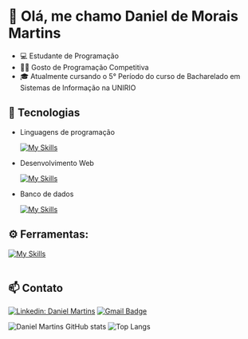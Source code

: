 # 👋 Olá, me chamo Daniel de Morais Martins

- 💻 Estudante de Programação
- 👨‍💻 Gosto de Programação Competitiva
- 🎓 Atualmente cursando o 5° Período do curso de Bacharelado em Sistemas de Informação na UNIRIO

## 🚀 Tecnologias
- Linguagens de programação

  [![My Skills](https://skillicons.dev/icons?i=java,cpp,c,python,javascript)](https://skillicons.dev)

- Desenvolvimento Web

  [![My Skills](https://skillicons.dev/icons?i=html,css,nodejs,vue,scss)](https://skillicons.dev)

- Banco de dados

  [![My Skills](https://skillicons.dev/icons?i=postgresql,mysql)](https://skillicons.dev)


## ⚙️ Ferramentas:
[![My Skills](https://skillicons.dev/icons?i=github,visualstudio,vscode,idea,docker)](https://skillicons.dev)<br><br>

## 📫 Contato
[![Linkedin: Daniel Martins](https://img.shields.io/badge/-Linkedin-blue?style=flat-square&logo=Linkedin&logoColor=white&link=https://www.linkedin.com/in/daniel-martins-b63baa326/)](https://www.linkedin.com/in/daniel-martins-b63baa326/)
[![Gmail Badge](https://img.shields.io/badge/-Gmail-006bed?style=flat-square&logo=Gmail&logoColor=white&link=mailto:daniel.martins@edu.unirio.br)](mailto:daniel.martins@edu.unirio.br)

![Daniel Martins GitHub stats](https://github-readme-stats.vercel.app/api?username=DanielMartiins&show_icons=true&theme=dark)
![Top Langs](https://github-readme-stats.vercel.app/api/top-langs/?username=DanielMartiins&layout=compact&theme=dark)

